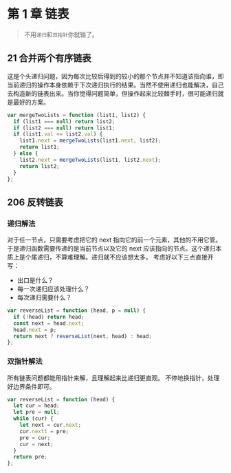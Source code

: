 # 第 1 章 链表

> 不用`递归`和`双指针`你就输了。

## 21 合并两个有序链表

这是个头递归问题，因为每次比较后得到的较小的那个节点并不知道该指向谁，即当前递归的操作本身依赖于下次递归执行的结果。当然不使用递归也能解决，自己去构造新的链表出来。当你觉得问题简单，但操作起来比较棘手时，很可能递归就是最好的方案。

```js
var mergeTwoLists = function (list1, list2) {
  if (list1 === null) return list2;
  if (list2 === null) return list1;
  if (list1.val <= list2.val) {
    list1.next = mergeTwoLists(list1.next, list2);
    return list1;
  } else {
    list2.next = mergeTwoLists(list1, list2.next);
    return list2;
  }
};
```

## 206 反转链表

### 递归解法

对于任一节点，只需要考虑把它的 next 指向它的前一个元素，其他的不用它管。于是递归函数需要传递的是当前节点以及它的 next 应该指向的节点。这个递归本质上是个尾递归，不算难理解。递归就不应该想太多。
考虑好以下三点直接开写：

- 出口是什么？
- 每一次递归应该处理什么？
- 每次递归需要什么？

```js
var reverseList = function (head, p = null) {
  if (!head) return head;
  const next = head.next;
  head.next = p;
  return next ? reverseList(next, head) : head;
};
```

### 双指针解法

所有链表问题都能用指针来解，且理解起来比递归更直观。
不停地换指针，处理好边界条件即可。

```js
var reverseList = function (head) {
  let cur = head;
  let pre = null;
  while (cur) {
    let next = cur.next;
    cur.nextt = pre;
    pre = cur;
    cur = next;
  }
  return pre;
};
```
